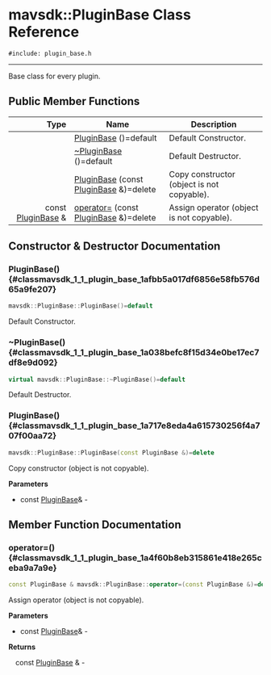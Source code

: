 # mavsdk::PluginBase Class Reference
`#include: plugin_base.h`

----


Base class for every plugin. 


## Public Member Functions


Type | Name | Description
---: | --- | ---
&nbsp; | [PluginBase](#classmavsdk_1_1_plugin_base_1afbb5a017df6856e58fb576d65a9fe207) ()=default | Default Constructor.
&nbsp; | [~PluginBase](#classmavsdk_1_1_plugin_base_1a038befc8f15d34e0be17ec7df8e9d092) ()=default | Default Destructor.
&nbsp; | [PluginBase](#classmavsdk_1_1_plugin_base_1a717e8eda4a615730256f4a707f00aa72) (const [PluginBase](classmavsdk_1_1_plugin_base.md) &)=delete | Copy constructor (object is not copyable).
const [PluginBase](classmavsdk_1_1_plugin_base.md) & | [operator=](#classmavsdk_1_1_plugin_base_1a4f60b8eb315861e418e265ceba9a7a9e) (const [PluginBase](classmavsdk_1_1_plugin_base.md) &)=delete | Assign operator (object is not copyable).


## Constructor & Destructor Documentation


### PluginBase() {#classmavsdk_1_1_plugin_base_1afbb5a017df6856e58fb576d65a9fe207}
```cpp
mavsdk::PluginBase::PluginBase()=default
```


Default Constructor.


### ~PluginBase() {#classmavsdk_1_1_plugin_base_1a038befc8f15d34e0be17ec7df8e9d092}
```cpp
virtual mavsdk::PluginBase::~PluginBase()=default
```


Default Destructor.


### PluginBase() {#classmavsdk_1_1_plugin_base_1a717e8eda4a615730256f4a707f00aa72}
```cpp
mavsdk::PluginBase::PluginBase(const PluginBase &)=delete
```


Copy constructor (object is not copyable).


**Parameters**

* const [PluginBase](classmavsdk_1_1_plugin_base.md)&  - 

## Member Function Documentation


### operator=() {#classmavsdk_1_1_plugin_base_1a4f60b8eb315861e418e265ceba9a7a9e}
```cpp
const PluginBase & mavsdk::PluginBase::operator=(const PluginBase &)=delete
```


Assign operator (object is not copyable).


**Parameters**

* const [PluginBase](classmavsdk_1_1_plugin_base.md)&  - 

**Returns**

&emsp;const [PluginBase](classmavsdk_1_1_plugin_base.md) & - 